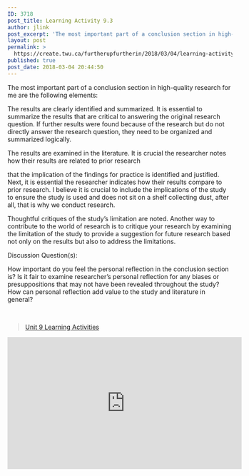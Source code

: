 ```yaml
---
ID: 3718
post_title: Learning Activity 9.3
author: jlink
post_excerpt: 'The most important part of a conclusion section in high-quality research for me are the following elements: The results are clearly identified and summarized. It is essential to summarize the results that are critical to answering the original research question. If further results were found because of the research but do not directly answer the &hellip; <p><a href="https://create.twu.ca/furtherupfurtherin/2018/03/04/learning-activity-9-3/">Continue reading<span> "Learning Activity 9.3"</span></a></p>'
layout: post
permalink: >
  https://create.twu.ca/furtherupfurtherin/2018/03/04/learning-activity-9-3/
published: true
post_date: 2018-03-04 20:44:50
---
```

The most important part of a conclusion section in high-quality research for me are the following elements:

The results are clearly identified and summarized. It is essential to summarize the results that are critical to answering the original research question. If further results were found because of the research but do not directly answer the research question, they need to be organized and summarized logically.

The results are examined in the literature. It is crucial the researcher notes how their results are related to prior research

that the implication of the findings for practice is identified and justified. Next, it is essential the researcher indicates how their results compare to prior research. I believe it is crucial to include the implications of the study to ensure the study is used and does not sit on a shelf collecting dust, after all, that is why we conduct research.

Thoughtful critiques of the study’s limitation are noted. Another way to contribute to the world of research is to critique your research by examining the limitation of the study to provide a suggestion for future research based not only on the results but also to address the limitations.

Discussion Question(s):

How important do you feel the personal reflection in the conclusion section is? Is it fair to examine researcher’s personal reflection for any biases or presuppositions that may not have been revealed throughout the study? How can personal reflection add value to the study and literature in general?

&nbsp;

<blockquote class="wp-embedded-content" data-secret="i9cTfEWmsL"><a href="https://create.twu.ca/ldrs591/unit-9-learning-activities/">Unit 9 Learning Activities</a></p></blockquote>



<iframe class="wp-embedded-content" sandbox="allow-scripts" security="restricted" src="https://create.twu.ca/ldrs591/unit-9-learning-activities/embed/#?secret=i9cTfEWmsL" data-secret="i9cTfEWmsL" width="525" height="296" title="&#8220;Unit 9 Learning Activities&#8221; &#8212; Leadership 591: Scholarly Inquiry" frameborder="0" marginwidth="0" marginheight="0" scrolling="no"></iframe>